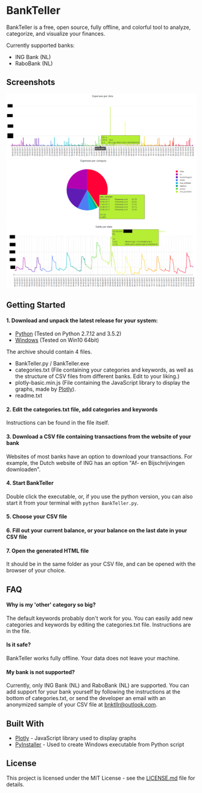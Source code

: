 
# BankTeller

BankTeller is a free, open source, fully offline, and colorful tool to analyze, categorize, and visualize your finances.

Currently supported banks:
* ING Bank (NL)
* RaboBank (NL)

## Screenshots

![Bar Chart](/screenshots/screenshot_bar.png)
![Pie Chart](/screenshots/screenshot_pie.png)
![Line Chart](/screenshots/screenshot_line.png)


## Getting Started

#### 1. Download and unpack the latest release for your system:
* [Python](distributables/bankteller-python.tar.gz) (Tested on Python 2.7.12 and 3.5.2)
* [Windows](distributables/bankteller-windows.zip) (Tested on Win10 64bit)

The archive should contain 4 files.
* BankTeller.py / BankTeller.exe
* categories.txt (File containing your categories and keywords, as well as the structure of CSV files from different banks. Edit to your liking.)
* plotly-basic.min.js (File containing the JavaScript library to display the graphs, made by [Plotly](https://github.com/plotly)).
* readme.txt

#### 2. Edit the categories.txt file, add categories and keywords
Instructions can be found in the file itself.

#### 3. Download a CSV file containing transactions from the website of your bank
Websites of most banks have an option to download your transactions. For example, the Dutch website of ING has an option "Af- en Bijschrijvingen downloaden".

#### 4. Start BankTeller
Double click the executable, or, if you use the python version, you can also start it from your terminal with `python BankTeller.py`.

#### 5. Choose your CSV file

#### 6. Fill out your current balance, or your balance on the last date in your CSV file

#### 7. Open the generated HTML file
It should be in the same folder as your CSV file, and can be opened with the browser of your choice.

## FAQ

#### Why is my 'other' category so big?
The default keywords probably don't work for you. You can easily add new categories and keywords by editing the categories.txt file. Instructions are in the file.

#### Is it safe?
BankTeller works fully offline. Your data does not leave your machine.

#### My bank is not supported?
Currently, only ING Bank (NL) and RaboBank (NL) are supported.
You can add support for your bank yourself by following the instructions at the bottom of categories.txt, or send the developer an email with an anonymized sample of your CSV file at [bnktllr@outlook.com](mailto:bnktllr@outlook.com).

## Built With

* [Plotly](https://github.com/plotly) - JavaScript library used to display graphs
* [PyInstaller](https://www.pyinstaller.org/) - Used to create Windows executable from Python script

## License

This project is licensed under the MIT License - see the [LICENSE.md](LICENSE.md) file for details.
